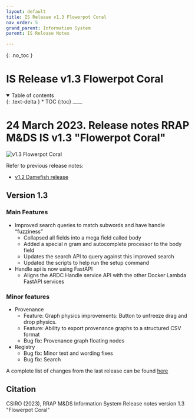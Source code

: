 ```yaml
---
layout: default
title: IS Release v1.3 Flowerpot Coral
nav_order: 5
grand_parent: Information System
parent: IS Release Notes

---
```

{: .no_toc }
# IS Release v1.3 Flowerpot Coral
<details  open markdown="block">
  <summary>
    Table of contents
  </summary>
{: .text-delta }
* TOC
{:toc}
____
</details>


# 24 March 2023. Release notes RRAP M&DS IS v1.3 "Flowerpot Coral"

![v1.3 Flowerpot Coral](https://reefbuilders.com/wp-content/blogs.dir/1/files/2019/01/Ultra-Corals-Goniopora.jpg)


Refer to previous release notes:
* [v1.2 Damefish release](https://gbrrestoration.github.io/rrap-mds-knowledge-hub/information-system/release-notes/v1-2.html)

## Version 1.3 

### Main Features

* Improved search queries to match subwords and have handle “fuzziness”
  * Collapsed all fields into a mega field called body
  * Added a special n gram and autocomplete processor to the body field
  * Updates the search API to query against this improved search
  * Updated the scripts to help run the setup command
* Handle api is now using FastAPI
  * Aligns the ARDC Handle service API with the other Docker Lambda FastAPI services

### Minor features 

* Provenance
  * Feature: Graph physics improvements: Button to unfreeze drag and drop physics.
  * Feature: Ability to export provenance graphs to a structured CSV format
  * Bug fix: Provenance graph floating nodes
* Registry 
  * Bug fix: Minor text and wording fixes
  * Bug fix: Search

A complete list of changes from the last release can be found [here](https://github.com/gbrrestoration/rrap-is-proto/compare/v1.2.2...v1.3.0)

## Citation

CSIRO (2023), RRAP M&DS Information System Release notes version 1.3 "Flowerpot Coral"

